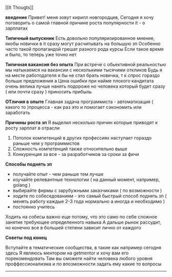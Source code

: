 [[It Thougts]]

**введение**
Привет! меня зовут кирилл новгородцев,
 Сегодня я хочу поговорить о самой главной причине роста популярности it - о зарплатах

**Типичный выпускник**
Есть довольно популяризированное мнение, якобы новички в it сразу могут расчитывать на большую зп
Особенно часто такой пропагандой грешат разного рода курсы
Если такое время и было, то теперь уже точно нет

**Типичная вакансия без опыта**
При встрече с обьективной реальностью мы натыкаемся на вакансии с несколькими тысячими откликов
Будь я на месте работодателя я бы не стал брать новичка, т к спрос гораздо больше предложения а Цена ошибки при найме плохого кандитата очень велика 
лучше нанять подороже но человека который будет сразу ( или почти сразу ) приносить прибыль 

**ОТличия в опыте**
Главная задача программиста - автоматизация ( какого то )процесса - как раз это и помогает сэкономить или заработать

**Причины** **роста** **зп**
Я выделил несколько  причин которые приводят к росту зарплат в отрасли
1. Потолок компетенций в других профессиях наступает гораздо раньше чем у программистов
2. Сложность компетенций также относительно выше 
3. Конкуренция за все - за разработчиков за сроки за фичи


**Способы поднять зп** 
- получайте опыт - чем раньше тем лучше 
- изучайте релевантные технологии ( на данный момент, например, golang )
- выбирайте фирмы с зарубужными заказчиками ( по возможности )
- ходите по собеседованиям - это самый быстрый способ поднять зп ( менять работу каждые 2-3 года нормально а иногда и необходимо )
- постоянно учитесь

Ходить на собесы важно еще потому, что это само по себе сложное занятие требующее определенного навыка
А дальше рынок рассудит, но конечно все в большей степени зависит лично от каждого

**Советы под конец**

Вступайте в тематические сообщества, в такие как например сегодня здесь
Я являюсь ментором на getmentor и хочу вам его порекомендовать
Там вы сможете найти человека любого уровня проффессионализма и по впозможности задать ему какие  то вопросы


***




  

